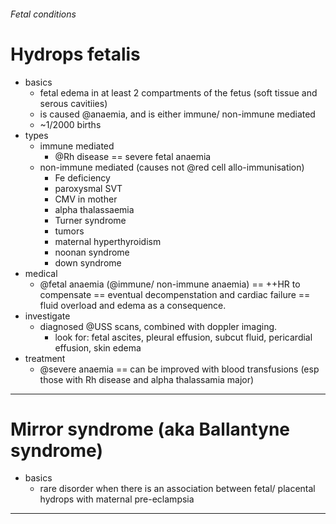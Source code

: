 ###### Fetal conditions

# Hydrops fetalis
- basics
    + fetal edema in at least 2 compartments of the fetus (soft tissue and serous cavitiies)
    + is caused @anaemia, and is either immune/ non-immune mediated
    + ~1/2000 births
- types
    + immune mediated
        * @Rh disease == severe fetal anaemia
    + non-immune mediated (causes not @red cell allo-immunisation)
        * Fe deficiency
        * paroxysmal SVT
        * CMV in mother
        * alpha thalassaemia
        * Turner syndrome
        * tumors
        * maternal hyperthyroidism
        * noonan syndrome
        * down syndrome
- medical
    + @fetal anaemia (@immune/ non-immune anaemia) == ++HR to compensate == eventual decompenstation and cardiac failure == fluid overload and edema as a consequence.
- investigate
    + diagnosed @USS scans, combined with doppler imaging. 
        * look for: fetal ascites, pleural effusion, subcut fluid, pericardial effusion, skin edema
- treatment
    + @severe anaemia == can be improved with blood transfusions (esp those with Rh disease and alpha thalassamia major)
-------------------------------------------------------------------------------

# Mirror syndrome (aka Ballantyne syndrome)
- basics
    + rare disorder when there is an association between fetal/ placental hydrops with maternal pre-eclampsia
-------------------------------------------------------------------------------

#
